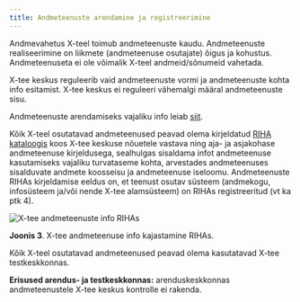 ```yaml
---
title: Andmeteenuste arendamine ja registreerimine
---
```


Andmevahetus X-teel toimub andmeteenuste kaudu. Andmeteenuste realiseerimine on liikmete (andmeteenuse osutajate) õigus ja kohustus. Andmeteenuseta ei ole võimalik X-teel andmeid/sõnumeid vahetada.

X-tee keskus reguleerib vaid andmeteenuste vormi ja andmeteenuste kohta info esitamist. X-tee keskus ei reguleeri vähemalgi määral andmeteenuste sisu.

Andmeteenuste arendamiseks vajaliku info leiab [siit](https://www.ria.ee/ee/x-tee-teenuste-arendamine.html). 

Kõik X-teel osutatavad andmeteenused peavad olema kirjeldatud [RIHA kataloogis](https://www.riha.ee/) koos X-tee keskuse nõuetele vastava ning aja- ja asjakohase andmeteenuse kirjeldusega, sealhulgas sisaldama infot andmeteenuse kasutamiseks vajaliku turvataseme kohta, arvestades andmeteenuses sisalduvate andmete koosseisu ja andmeteenuse iseloomu. Andmeteenuste RIHAs kirjeldamise eeldus on, et teenust osutav süsteem (andmekogu, infosüsteem ja/või nende X-tee alamsüsteem) on RIHAs registreeritud (vt ka ptk 4).

![X-tee andmeteenuste info RIHAs](https://moodle.ria.ee/pluginfile.php/596/mod_page/content/189/juhisest%20115%20liitumise%20skeem%204.png)

**Joonis 3**. X-tee andmeteenuse info kajastamine RIHAs.

Kõik X-teel osutatavad andmeteenused peavad olema kasutatavad X-tee testkeskkonnas.

**Erisused arendus- ja testkeskkonnas:** arenduskeskkonnas andmeteenustele X-tee keskus kontrolle ei rakenda.
